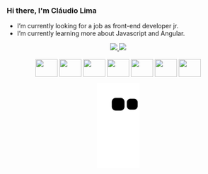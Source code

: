 ### Hi there, I'm Cláudio Lima

- I’m currently looking for a job as front-end developer jr.
- I’m currently learning more about Javascript and Angular.

<div align="center" dir="auto">
  <a href="https://github.com/claudiolima6">
  <img height="160em" src="https://github-readme-stats.vercel.app/api?username=claudiolima6&amp;show_icons=true&amp;theme=dracula&amp;include_all_commits=true&amp;count_private=true" style="max-width: 100%;">
  <img height="160em" src="https://github-readme-stats.vercel.app/api/top-langs/?username=claudiolima6&amp;layout=compact&amp;langs_count=7&amp;theme=dracula" style="max-width: 100%;">
</a></div>

<div style="display: iniline_block" align="center"><br>
<img align="center" height="40" width="50" src="https://cdn.jsdelivr.net/gh/devicons/devicon/icons/html5/html5-original.svg" />
<img align="center" height="40" width="50" src="https://cdn.jsdelivr.net/gh/devicons/devicon/icons/css3/css3-original.svg" />
<img align="center" height="40" width="50" src="https://cdn.jsdelivr.net/gh/devicons/devicon/icons/javascript/javascript-original.svg" />
<img align="center" height="40" width="50" src="https://cdn.jsdelivr.net/gh/devicons/devicon/icons/bootstrap/bootstrap-original-wordmark.svg" />
<img align="center" height="40" width="50" src="https://cdn.jsdelivr.net/gh/devicons/devicon/icons/jquery/jquery-plain-wordmark.svg" />
<img align="center" height="40" width="50" src="https://cdn.jsdelivr.net/gh/devicons/devicon/icons/angularjs/angularjs-plain.svg" />
<img align="center" height="40" width="50" src="https://cdn.jsdelivr.net/gh/devicons/devicon/icons/react/react-original-wordmark.svg" /><p>
  
   ![Snake animation](https://github.com/claudiolima6/claudiolima6/blob/output/github-contribution-grid-snake.svg) 
  
</div>
